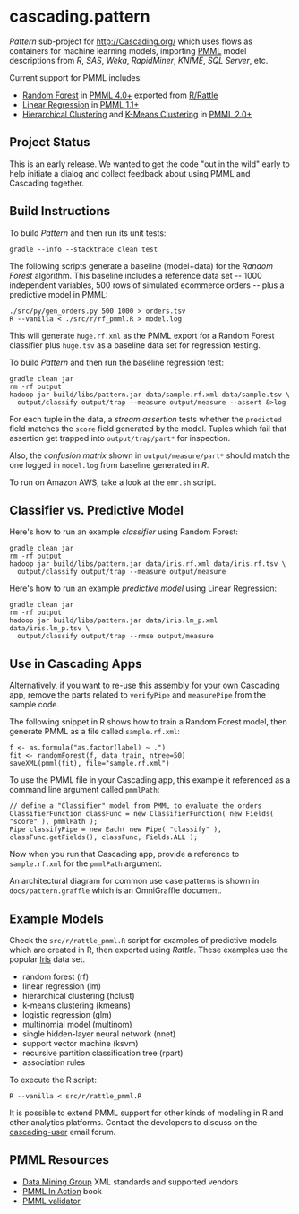 cascading.pattern
=================

_Pattern_ sub-project for http://Cascading.org/ which uses flows as
containers for machine learning models, importing
[PMML](http://en.wikipedia.org/wiki/Predictive_Model_Markup_Language)
model descriptions from _R_, _SAS_, _Weka_, _RapidMiner_, _KNIME_,
_SQL Server_, etc.

Current support for PMML includes:

 * [Random Forest](http://en.wikipedia.org/wiki/Random_forest) in [PMML 4.0+](http://www.dmg.org/v4-0-1/MultipleModels.html) exported from [R/Rattle](http://cran.r-project.org/web/packages/rattle/index.html)
 * [Linear Regression](http://en.wikipedia.org/wiki/Linear_regression) in [PMML 1.1+](http://www.dmg.org/v1-1/generalregression.html)
 * [Hierarchical Clustering](http://en.wikipedia.org/wiki/Hierarchical_clustering) and [K-Means Clustering](http://en.wikipedia.org/wiki/K-means_clustering) in [PMML 2.0+](http://www.dmg.org/v2-0/ClusteringModel.html)


Project Status
--------------

This is an early release.  We wanted to get the code "out in the wild"
early to help initiate a dialog and collect feedback about using PMML
and Cascading together.


Build Instructions
------------------

To build _Pattern_ and then run its unit tests:

    gradle --info --stacktrace clean test

The following scripts generate a baseline (model+data) for the _Random
Forest_ algorithm. This baseline includes a reference data set -- 
1000 independent variables, 500 rows of simulated ecommerce orders --
plus a predictive model in PMML:

    ./src/py/gen_orders.py 500 1000 > orders.tsv
    R --vanilla < ./src/r/rf_pmml.R > model.log

This will generate `huge.rf.xml` as the PMML export for a Random
Forest classifier plus `huge.tsv` as a baseline data set for
regression testing.

To build _Pattern_ and then run the baseline regression test:

    gradle clean jar
    rm -rf output
    hadoop jar build/libs/pattern.jar data/sample.rf.xml data/sample.tsv \
      output/classify output/trap --measure output/measure --assert &>log

For each tuple in the data, a _stream assertion_ tests whether the
`predicted` field matches the `score` field generated by the
model. Tuples which fail that assertion get trapped into
`output/trap/part*` for inspection.

Also, the _confusion matrix_ shown in `output/measure/part*` should
match the one logged in `model.log` from baseline generated in _R_.

To run on Amazon AWS, take a look at the `emr.sh` script.


Classifier vs. Predictive Model
-------------------------------

Here's how to run an example _classifier_ using Random Forest:

    gradle clean jar
    rm -rf output
    hadoop jar build/libs/pattern.jar data/iris.rf.xml data/iris.rf.tsv \
      output/classify output/trap --measure output/measure

Here's how to run an example _predictive model_ using Linear Regression:

    gradle clean jar
    rm -rf output
    hadoop jar build/libs/pattern.jar data/iris.lm_p.xml data/iris.lm_p.tsv \
      output/classify output/trap --rmse output/measure


Use in Cascading Apps
---------------------

Alternatively, if you want to re-use this assembly for your own
Cascading app, remove the parts related to `verifyPipe` and
`measurePipe` from the sample code.

The following snippet in R shows how to train a Random Forest model,
then generate PMML as a file called `sample.rf.xml`:

    f <- as.formula("as.factor(label) ~ .")
    fit <- randomForest(f, data_train, ntree=50)
    saveXML(pmml(fit), file="sample.rf.xml")

To use the PMML file in your Cascading app, this example it
referenced as a command line argument called `pmmlPath`:

    // define a "Classifier" model from PMML to evaluate the orders
    ClassifierFunction classFunc = new ClassifierFunction( new Fields( "score" ), pmmlPath );
    Pipe classifyPipe = new Each( new Pipe( "classify" ), classFunc.getFields(), classFunc, Fields.ALL );

Now when you run that Cascading app, provide a reference to
`sample.rf.xml` for the `pmmlPath` argument.

An architectural diagram for common use case patterns is shown in
`docs/pattern.graffle` which is an OmniGraffle document.


Example Models
--------------

Check the `src/r/rattle_pmml.R` script for examples of predictive
models which are created in R, then exported using _Rattle_.
These examples use the popular
[Iris](http://en.wikipedia.org/wiki/Iris_flower_data_set) data set.

 * random forest (rf)
 * linear regression (lm)
 * hierarchical clustering (hclust)
 * k-means clustering (kmeans)
 * logistic regression (glm)
 * multinomial model (multinom)
 * single hidden-layer neural network (nnet)
 * support vector machine (ksvm)
 * recursive partition classification tree (rpart)
 * association rules

To execute the R script:

    R --vanilla < src/r/rattle_pmml.R

It is possible to extend PMML support for other kinds of modeling in R
and other analytics platforms.  Contact the developers to discuss on
the [cascading-user](https://groups.google.com/forum/?fromgroups#!forum/cascading-user)
email forum.


PMML Resources
--------------

 * [Data Mining Group](http://www.dmg.org/) XML standards and supported vendors
 * [PMML In Action](http://www.amazon.com/dp/1470003244) book 
 * [PMML validator](http://www.zementis.com/pmml_tools.htm)
